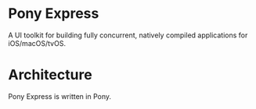 # Pony Express

A UI toolkit for building fully concurrent, natively compiled applications for iOS/macOS/tvOS.

# Architecture

Pony Express is written in Pony.


